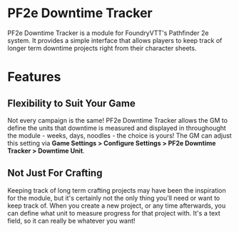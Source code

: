 # PF2e Downtime Tracker

PF2e Downtime Tracker is a module for FoundryVTT's Pathfinder 2e system. It provides a simple interface that allows players to keep track of longer term downtime projects right from their character sheets.

# Features

## Flexibility to Suit Your Game
Not every campaign is the same! PF2e Downtime Tracker allows the GM to define the units that downtime is measured and displayed in throughought the module - weeks, days, noodles - the choice is yours! The GM can adjust this setting via **Game Settings > Configure Settings > PF2e Downtime Tracker > Downtime Unit**.

## Not Just For Crafting
Keeping track of long term crafting projects may have been the inspiration for the module, but it's certainly not the only thing you'll need or want to keep track of. When you create a new project, or any time afterwards, you can define what unit to measure progress for that project with. It's a text field, so it can really be whatever you want!